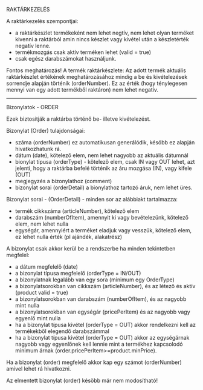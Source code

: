 RAKTÁRKEZELÉS

A raktárkezelés szempontjai:
- a raktárkészlet termékeként nem lehet negtív, nem lehet olyan terméket kivenni a raktárból amin nincs készlet vagy kivétel után a készletérték negatív lenne.
- termékmozgás csak aktív terméken lehet (valid = true)
- csak egész darabszámokat használjunk.

Fontos meghatározás! A termék raktárkészlete:
Az adott termék aktuális raktárkészlet értékének meghatározásához mindig a be és kivételezések sorrendje alapján történik (orderNumber).
Ez az érték (hogy ténylegesen mennyi van egy adott termékből raktáron) nem lehet negatív.

---

Bizonylatok - ORDER

Ezek biztositják a raktárba történő be- illetve kivételezést.

Bizonylat (Order) tulajdonságai:
- száma (orderNumber) ez automatikusan generálódik, késöbb ez alapján hivatkozhatunk rá.
- dátum (date), kötelező elem, nem lehet nagyobb az aktuális dátumnál
- bionylat típusa (orderType) - kötelező elem, csak IN vagy OUT lehet, azt jelenti, hogy a raktárba befelé történik az áru mozgása (IN), vagy kifele (OUT)
- megjegyzés a bizonylathoz (comment)
- bizonylat sorai (orderDetail) a bionylathoz tartozó áruk, nem lehet üres.

Bizonylat sorai - (OrderDetail) - minden sor az alábbiakt tartalmazza:
- termék cikkszáma (articleNumber), kötelező elem
- darabszám (numberOfItem), amennyit ki vagy bevételezünk, kötelező elem, nem lehet nulla
- egységár, amennyiért a terméket eladjuk vagy vesszük, kötelező elem, ez lehet nulla érték (pl ajándék, alakatrész)


A bizonylat csak akkor kerül be a rendszerbe ha minden tekintetben megfelel:
- a dátum megfelelő (date)
- a bizonylat típusa megfelelő (orderType = IN/OUT)
- a bizonylatnak legalább van egy sora (minimum egy OrderType)
- a bizonylatsorokban van cikkszám (articleNumber), és az létező és aktív (product valid = true)
- a bizonylatsorokban van darabszám (numberOfItem), és az nagyobb mint nulla
- a bizonylatsorokban van egységár (pricePerItem) és az nagyobb vagy egyenlő mint nulla
- ha a bizonylat típusa kivétel (orderType = OUT) akkor rendelkezni kell az termékekből elegendő darabszámmal
- ha a bizonylat típusa kivétel (orderType = OUT) akkor az egységárnak nagyobb vagy egyenlőnek kell lennie mint a termékhez kapcsolodó minimum árnak (order.pricePerItem>=product.minPrice).

Ha a bizonylat (order) megfelelő akkor kap egy számot (orderNumber) amivel lehet rá hivatkozni.

Az elmentett bizonylat (order) késöbb már nem modosítható!

